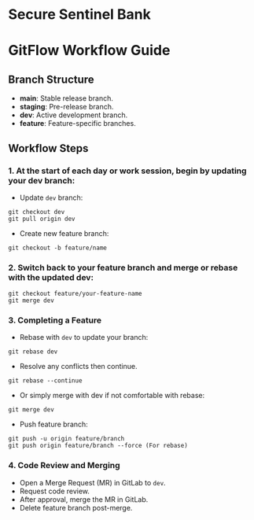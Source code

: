 # Secure Sentinel Bank

# GitFlow Workflow Guide

## Branch Structure

- **main**: Stable release branch.
- **staging**: Pre-release branch.
- **dev**: Active development branch.
- **feature**: Feature-specific branches.

## Workflow Steps

### 1. At the start of each day or work session, begin by updating your dev branch:

- Update `dev` branch:

```
git checkout dev
git pull origin dev
```

- Create new feature branch:

```
git checkout -b feature/name
```

### 2. Switch back to your feature branch and merge or rebase with the updated dev:

```
git checkout feature/your-feature-name
git merge dev
```

### 3. Completing a Feature

- Rebase with `dev` to update your branch:

```
git rebase dev
```

- Resolve any conflicts then continue.

```
git rebase --continue
```

- Or simply merge with dev if not comfortable with rebase:

```
git merge dev
```

- Push feature branch:

```
git push -u origin feature/branch
git push origin feature/branch --force (For rebase)
```

### 4. Code Review and Merging

- Open a Merge Request (MR) in GitLab to `dev`.
- Request code review.
- After approval, merge the MR in GitLab.
- Delete feature branch post-merge.
